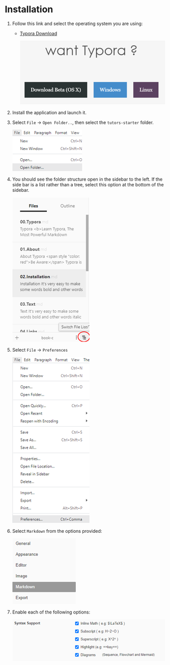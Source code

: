 # Installation

1. Follow this link and select the operating system you are using:

   - [Typora Download](https://typora.io/#download)

     ![](img/down.png)



2. Install the application and launch it.<br />

3. Select `File` -> `Open Folder..`, then select the `tutors-starter` folder. <br />

   ![](img/open.png)

   

4. You should see the folder structure open in the sidebar to the left. If the side bar is a list rather than a tree, select this option at the bottom of the sidebar.

     ![](img/treeview.png)



5. Select `File` -> `Preferences`

   ![](img/typorapref.png)



6. Select `Markdown` from the options provided:

   ![mdoption](img/mdoption.png)

   

7. Enable each of the following options: 

   ![syntax](img/syntax.png)

